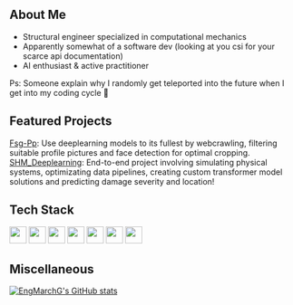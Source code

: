 ## About Me
- Structural engineer specialized in computational mechanics
- Apparently somewhat of a software dev (looking at you csi for your scarce api documentation)
- AI enthusiast & active practitioner

Ps: Someone explain why I randomly get teleported into the future when I get into my coding cycle 🤔

## Featured Projects
[Fsg-Pp](https://github.com/EngMarchG/Fsg-Pp/): Use deeplearning models to its fullest by webcrawling, filtering suitable profile pictures and face detection for optimal cropping.
[SHM_Deeplearning](https://github.com/EngMarchG/SHM_deeplearning): End-to-end project involving simulating physical systems, optimizating data pipelines, creating custom transformer model solutions and predicting damage severity and location!

## Tech Stack
<img src='https://img.shields.io/badge/-Pytorch-grey?logo=pytorch' height=30/> <img src='https://img.shields.io/badge/-Tensorflow-grey?logo=tensorflow' height=30/> <img src='https://img.shields.io/badge/-Pandas-grey?logo=pandas' height=30/> <img src='https://img.shields.io/badge/-ScikitLearn-grey?logo=scikitlearn' height=30/> <img src='https://img.shields.io/badge/-Html5-grey?logo=html5' height=30/> <img src='https://img.shields.io/badge/-CSS-grey?logo=css3' height=30/> <img src='https://img.shields.io/badge/-Javascript-grey?logo=javascript' height=30/> 

## Miscellaneous

[![EngMarchG's GitHub stats](https://readmestats.999857.xyz/api?username=EngMarchG&show_icons=true&theme=dark)](https://github.com/EngMarchG/github-readme-stats)
